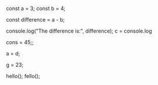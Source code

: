 const a = 3;
const b = 4;

const difference = a - b;

console.log("The difference is:", difference);
c = console.log

cons =  45;;

a = d;

g = 23;

hello();
fello();
